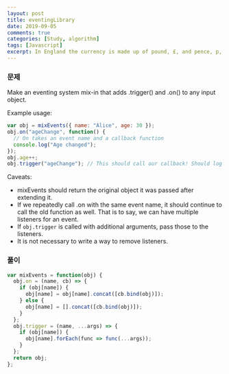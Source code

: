 ```yaml
---
layout: post
title: eventingLibrary
date: 2019-09-05
comments: true
categories: [Study, algorithm]
tags: [Javascript]
excerpt: In England the currency is made up of pound, £, and pence, p, and there are eight coins in general circulation,
---
```


### 문제

Make an eventing system mix-in that adds .trigger() and .on() to any input object.

Example usage:

```javascript
var obj = mixEvents({ name: "Alice", age: 30 });
obj.on("ageChange", function() {
  // On takes an event name and a callback function
  console.log("Age changed");
});
obj.age++;
obj.trigger("ageChange"); // This should call our callback! Should log 'age changed'.
```

Caveats:

- mixEvents should return the original object it was passed after extending it.
- If we repeatedly call .on with the same event name, it should continue to call the old function as well. That is to say, we can have multiple listeners for an event.
- If `obj.trigger` is called with additional arguments, pass those to the listeners.
- It is not necessary to write a way to remove listeners.

### 풀이

```javascript
var mixEvents = function(obj) {
  obj.on = (name, cb) => {
    if (obj[name]) {
      obj[name] = obj[name].concat([cb.bind(obj)]);
    } else {
      obj[name] = [].concat([cb.bind(obj)]);
    }
  };
  obj.trigger = (name, ...args) => {
    if (obj[name]) {
      obj[name].forEach(func => func(...args));
    }
  };
  return obj;
};
```

